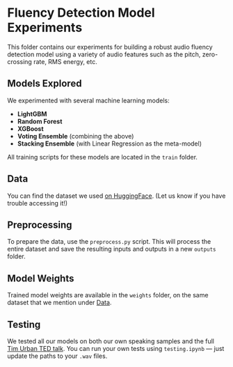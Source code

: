 
# Fluency Detection Model Experiments

This folder contains our experiments for building a robust audio fluency detection model using a variety of audio features such as the pitch, zero-crossing rate, RMS energy, etc.

## Models Explored

We experimented with several machine learning models:

- **LightGBM**
- **Random Forest**
- **XGBoost**
- **Voting Ensemble** (combining the above)
- **Stacking Ensemble** (with Linear Regression as the meta-model)

All training scripts for these models are located in the `train` folder.

## Data

You can find the dataset we used [on HuggingFace](https://www.hugggingface.com). (Let us know if you have trouble accessing it!)

## Preprocessing

To prepare the data, use the `preprocess.py` script. This will process the entire dataset and save the resulting inputs and outputs in a new `outputs` folder.

## Model Weights

Trained model weights are available in the `weights` folder, on the same dataset that we mention under [Data](#data).

## Testing

We tested all our models on both our own speaking samples and the full [Tim Urban TED talk](https://youtu.be/arj7oStGLkU?si=JnqCOG9LV-CtCS--). You can run your own tests using `testing.ipynb` — just update the paths to your `.wav` files.
